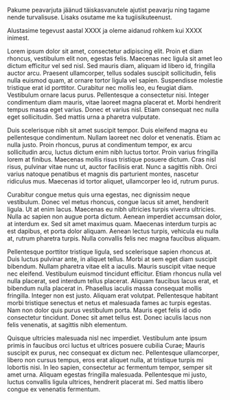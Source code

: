 Pakume peavarjuta jäänud täiskasvanutele ajutist peavarju ning tagame nende turvalisuse. Lisaks osutame me ka tugiisikuteenust.

Alustasime tegevust aastal XXXX ja oleme aidanud rohkem kui XXXX inimest.

Lorem ipsum dolor sit amet, consectetur adipiscing elit. Proin et diam rhoncus, vestibulum elit non, egestas felis. Maecenas nec ligula sit amet leo dictum efficitur vel sed nisl. Sed mauris diam, aliquam id libero id, fringilla auctor arcu. Praesent ullamcorper, tellus sodales suscipit sollicitudin, felis nulla euismod quam, at ornare tortor ligula vel sapien. Suspendisse molestie tristique erat id porttitor. Curabitur nec mollis leo, eu feugiat diam. Vestibulum ornare lacus purus. Pellentesque a consectetur nisi. Integer condimentum diam mauris, vitae laoreet magna placerat et. Morbi hendrerit tempus massa eget varius. Donec et varius nisl. Etiam consequat nec nulla eget sollicitudin. Sed mattis urna a pharetra vulputate.

Duis scelerisque nibh sit amet suscipit tempor. Duis eleifend magna eu pellentesque condimentum. Nullam laoreet nec dolor et venenatis. Etiam ac nulla justo. Proin rhoncus, purus at condimentum tempor, ex arcu sollicitudin arcu, luctus dictum enim nibh luctus tortor. Proin varius fringilla lorem at finibus. Maecenas mollis risus tristique posuere dictum. Cras nisl risus, pulvinar vitae nunc ut, auctor facilisis erat. Nunc a sagittis nibh. Orci varius natoque penatibus et magnis dis parturient montes, nascetur ridiculus mus. Maecenas id tortor aliquet, ullamcorper leo id, rutrum purus.

Curabitur congue metus quis urna egestas, nec dignissim neque vestibulum. Donec vel metus rhoncus, congue lacus sit amet, hendrerit ligula. Ut at enim lacus. Maecenas eu nibh ultricies turpis viverra ultricies. Nulla ac sapien non augue porta dictum. Aenean imperdiet accumsan dolor, at interdum ex. Sed sit amet maximus quam. Maecenas interdum turpis ac est dapibus, et porta dolor aliquam. Aenean lectus turpis, vehicula eu nulla at, rutrum pharetra turpis. Nulla convallis felis nec magna faucibus aliquam.

Pellentesque porttitor tristique ligula, sed scelerisque sapien rhoncus at. Duis luctus pulvinar ante, in aliquet tellus. Morbi at sem eget diam suscipit bibendum. Nullam pharetra vitae elit a iaculis. Mauris suscipit vitae neque nec eleifend. Vestibulum euismod tincidunt efficitur. Etiam rhoncus nulla vel nulla placerat, sed interdum tellus placerat. Aliquam faucibus lacus erat, et bibendum nulla placerat in. Phasellus iaculis massa consequat mollis fringilla. Integer non est justo. Aliquam erat volutpat. Pellentesque habitant morbi tristique senectus et netus et malesuada fames ac turpis egestas. Nam non dolor quis purus vestibulum porta. Mauris eget felis id odio consectetur tincidunt. Donec sit amet tellus est. Donec iaculis lacus non felis venenatis, at sagittis nibh elementum.

Quisque ultricies malesuada nisl nec imperdiet. Vestibulum ante ipsum primis in faucibus orci luctus et ultrices posuere cubilia Curae; Mauris suscipit ex purus, nec consequat ex dictum nec. Pellentesque ullamcorper, libero non cursus tempus, eros erat aliquet nulla, at tristique turpis mi lobortis nisi. In leo sapien, consectetur ac fermentum tempor, semper sit amet urna. Aliquam egestas fringilla malesuada. Pellentesque mi justo, luctus convallis ligula ultrices, hendrerit placerat mi. Sed mattis libero congue ex venenatis fermentum.
